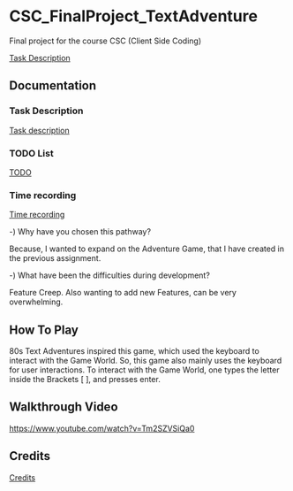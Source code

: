 # CSC_FinalProject_TextAdventure

Final project for the course CSC (Client Side Coding)  

[Task Description](markdown/Task_Description.md)

## Documentation

### Task Description
[Task description](markdown/Task_Description.md)

### TODO List
[TODO](markdown/TODO.md)

### Time recording
[Time recording](markdown/TIME_RECORDING.md)

-) Why have you chosen this pathway?

Because, I wanted to expand on the Adventure Game, that I have created in the previous assignment.


-) What have been the difficulties during development?

Feature Creep. Also wanting to add new Features, can be very overwhelming.

## How To Play
80s Text Adventures inspired this game, which used the keyboard to interact with the Game World. So, this game also mainly uses the keyboard for user interactions.
To interact with the Game World, one types the letter inside the Brackets [ ], and presses enter.


## Walkthrough Video

https://www.youtube.com/watch?v=Tm2SZVSiQa0

## Credits

[Credits](markdown/CREDTIS.md)



